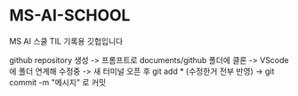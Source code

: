 # MS-AI-SCHOOL

MS AI 스쿨 TIL 기록용 깃헙입니다

github repository 생성 -> 프롬프트로 documents/github 폴더에 클론 -> VScode에 폴더 연계해 수정중 -> 새 터미널 오픈 후  git add * (수정한거 전부 반영) -> git commit -m "메시지" 로 커밋